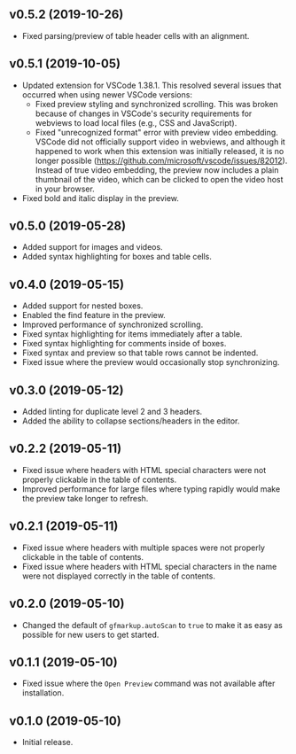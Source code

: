 ## v0.5.2 (2019-10-26)

* Fixed parsing/preview of table header cells with an alignment.

## v0.5.1 (2019-10-05)

* Updated extension for VSCode 1.38.1. This resolved several issues
  that occurred when using newer VSCode versions:
  * Fixed preview styling and synchronized scrolling. This was broken because
    of changes in VSCode's security requirements for webviews to load local
    files (e.g., CSS and JavaScript).
  * Fixed "unrecognized format" error with preview video embedding. VSCode did
    not officially support video in webviews, and although it happened to work
    when this extension was initially released, it is no longer possible
    (https://github.com/microsoft/vscode/issues/82012).
    Instead of true video embedding, the preview now includes a plain thumbnail
    of the video, which can be clicked to open the video host in your browser.
* Fixed bold and italic display in the preview.

## v0.5.0 (2019-05-28)

* Added support for images and videos.
* Added syntax highlighting for boxes and table cells.

## v0.4.0 (2019-05-15)

* Added support for nested boxes.
* Enabled the find feature in the preview.
* Improved performance of synchronized scrolling.
* Fixed syntax highlighting for items immediately after a table.
* Fixed syntax highlighting for comments inside of boxes.
* Fixed syntax and preview so that table rows cannot be indented.
* Fixed issue where the preview would occasionally stop synchronizing.

## v0.3.0 (2019-05-12)

* Added linting for duplicate level 2 and 3 headers.
* Added the ability to collapse sections/headers in the editor.

## v0.2.2 (2019-05-11)

* Fixed issue where headers with HTML special characters were not properly
  clickable in the table of contents.
* Improved performance for large files where typing rapidly would make the
  preview take longer to refresh.

## v0.2.1 (2019-05-11)

* Fixed issue where headers with multiple spaces were not properly clickable
  in the table of contents.
* Fixed issue where headers with HTML special characters in the name were not
  displayed correctly in the table of contents.

## v0.2.0 (2019-05-10)

* Changed the default of `gfmarkup.autoScan` to `true` to make it as easy as
  possible for new users to get started.

## v0.1.1 (2019-05-10)

* Fixed issue where the `Open Preview` command was not available after
  installation.

## v0.1.0 (2019-05-10)

* Initial release.
